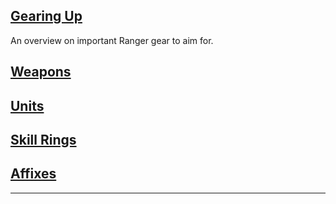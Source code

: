 <section>
	<h1><a href="#">Gearing Up</a></h1>
		<p>An overview on important Ranger gear to aim for.</p>
		<div class="gearing-row">
			<div class="gearing-topics">
					<h2><a href="weapons.html">Weapons</a></h2>
			</div>
			<div class="gearing-topics">
					<h2><a href="#">Units</a></h2>
			</div>
			<div class="gearing-topics">
					<h2><a href="#">Skill Rings</a></h2>
			</div>
			<div class="gearing-topics">
					<h2><a href="#">Affixes</a></h2>
			</div>
		</div>
	<hr>
</section>